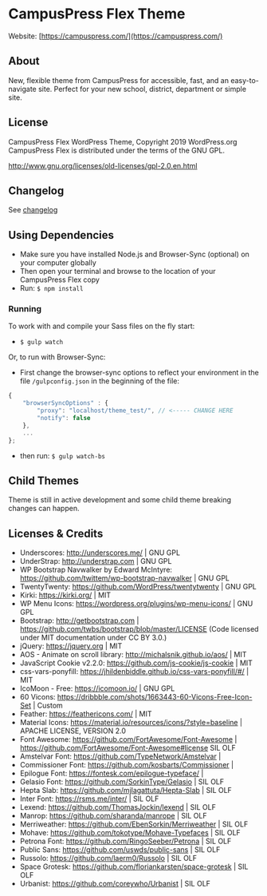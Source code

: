 # CampusPress Flex Theme

Website: [https://campuspress.com/](https://campuspress.com/)

## About

New, flexible theme from CampusPress for accessible, fast, and an easy-to-navigate site. Perfect for your new school, district, department or simple site.

## License
CampusPress Flex WordPress Theme, Copyright 2019 WordPress.org
CampusPress Flex is distributed under the terms of the GNU GPL.

http://www.gnu.org/licenses/old-licenses/gpl-2.0.en.html

## Changelog
See [changelog](CHANGELOG.md)

## Using Dependencies
- Make sure you have installed Node.js and Browser-Sync (optional) on your computer globally
- Then open your terminal and browse to the location of your CampusPress Flex copy
- Run: `$ npm install`

### Running
To work with and compile your Sass files on the fly start:

- `$ gulp watch`

Or, to run with Browser-Sync:

- First change the browser-sync options to reflect your environment in the file `/gulpconfig.json` in the beginning of the file:
```javascript
{
    "browserSyncOptions" : {
        "proxy": "localhost/theme_test/", // <----- CHANGE HERE
        "notify": false
    },
    ...
};
```
- then run: `$ gulp watch-bs`

## Child Themes
Theme is still in active development and some child theme breaking changes can happen. 

## Licenses & Credits
- Underscores: http://underscores.me/ | GNU GPL 
- UnderStrap: http://understrap.com | GNU GPL
- WP Bootstrap Navwalker by Edward McIntyre: https://github.com/twittem/wp-bootstrap-navwalker | GNU GPL
- TwentyTwenty: https://github.com/WordPress/twentytwenty | GNU GPL
- Kirki: https://kirki.org/ | MIT
- WP Menu Icons: https://wordpress.org/plugins/wp-menu-icons/ | GNU GPL
- Bootstrap: http://getbootstrap.com | https://github.com/twbs/bootstrap/blob/master/LICENSE (Code licensed under MIT documentation under CC BY 3.0.)
- jQuery: https://jquery.org | MIT
- AOS - Animate on scroll library: http://michalsnik.github.io/aos/ | MIT
- JavaScript Cookie v2.2.0: https://github.com/js-cookie/js-cookie | MIT
- css-vars-ponyfill: https://jhildenbiddle.github.io/css-vars-ponyfill/#/ | MIT
- IcoMoon - Free: https://icomoon.io/ | GNU GPL
- 60 Vicons: https://dribbble.com/shots/1663443-60-Vicons-Free-Icon-Set | Custom
- Feather: https://feathericons.com/ | MIT
- Material Icons: https://material.io/resources/icons/?style=baseline | APACHE LICENSE, VERSION 2.0
- Font Awesome: https://github.com/FortAwesome/Font-Awesome | https://github.com/FortAwesome/Font-Awesome#license SIL OLF
- Amstelvar Font: https://github.com/TypeNetwork/Amstelvar | 
- Commissioner Font: https://github.com/kosbarts/Commissioner | 
- Epilogue Font: https://fontesk.com/epilogue-typeface/ | 
- Gelasio Font: https://github.com/SorkinType/Gelasio | SIL OLF
- Hepta Slab: https://github.com/mjlagattuta/Hepta-Slab | SIL OLF
- Inter Font:  https://rsms.me/inter/ | SIL OLF
- Lexend: https://github.com/ThomasJockin/lexend | SIL OLF
- Manrop: https://github.com/sharanda/manrope | SIL OLF
- Merriweather: https://github.com/EbenSorkin/Merriweather | SIL OLF
- Mohave: https://github.com/tokotype/Mohave-Typefaces | SIL OLF
- Petrona Font: https://github.com/RingoSeeber/Petrona | SIL OLF
- Public Sans: https://github.com/uswds/public-sans | SIL OLF
- Russolo: https://github.com/laerm0/Russolo | SIL OLF
- Space Grotesk: https://github.com/floriankarsten/space-grotesk | SIL OLF
- Urbanist: https://github.com/coreywho/Urbanist | SIL OLF